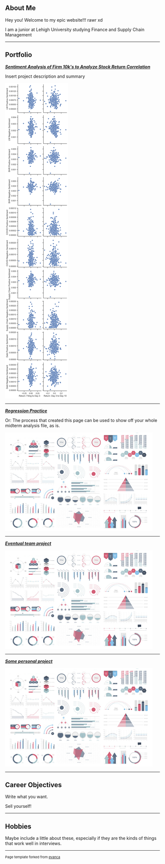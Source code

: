 ## About Me

Hey you! Welcome to my epic website!!! rawr xd

I am a junior at Lehigh University studying Finance and Supply Chain Management

<!-- Upload your own photo and change the path -->


---

## Portfolio

<!-- You can link to other websites, PDFs in this repo, and other pages in this repo -->

_**[Sentiment Analysis of Firm 10k's to Analyze Stock Return Correlation](report/report.md)**_

Insert project description and summary

<img src="report/output_23_1.png?raw=true"/>

---

_**[Regression Practice](Regression_practice)**_

Or: The process that created this page can be used to show off your whole midterm analysis file, as is.

<img src="images/dummy_thumbnail.jpg?raw=true"/>

---

_**[Eventual team project](https://donbowen.github.io/teamproject/)**_

<img src="images/dummy_thumbnail.jpg?raw=true"/>

---

_**[Some personal project](/pdf/sample_presentation.pdf)**_

<img src="images/dummy_thumbnail.jpg?raw=true"/>

---

## Career Objectives

Write what you want. 

Sell yourself!

---

## Hobbies

Maybe include a little about these, especially if they are the kinds of things that work well in interviews.

---
<p style="font-size:11px">Page template forked from <a href="https://github.com/evanca/quick-portfolio">evanca</a></p>
<!-- Remove above link if you don't want to attibute -->
